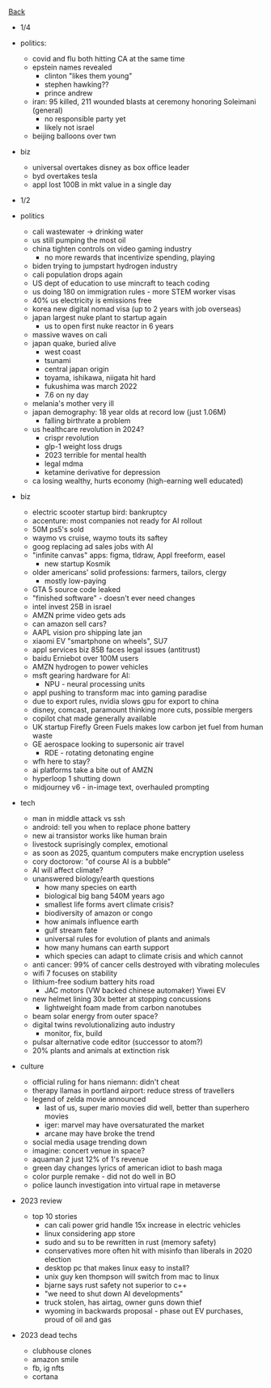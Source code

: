 [Back](./index.md)

- 1/4
- politics:
  - covid and flu both hitting CA at the same time
  - epstein names revealed
    - clinton "likes them young"
    - stephen hawking??
    - prince andrew
  - iran: 95 killed, 211 wounded blasts at ceremony honoring Soleimani (general)
    - no responsible party yet
    - likely not israel
  - beijing balloons over twn
- biz
  - universal overtakes disney as box office leader
  - byd overtakes tesla
  - appl lost 100B in mkt value in a single day


- 1/2
- politics
  - cali wastewater -> drinking water
  - us still pumping the most oil
  - china tighten controls on video gaming industry
    - no more rewards that incentivize spending, playing
  - biden trying to jumpstart hydrogen industry
  - cali population drops again
  - US dept of education to use mincraft to teach coding
  - us doing 180 on immigration rules - more STEM worker visas
  - 40% us electricity is emissions free
  - korea new digital nomad visa (up to 2 years with job overseas)
  - japan largest nuke plant to startup again
    - us to open first nuke reactor in 6 years
  - massive waves on cali
  - japan quake, buried alive
    - west coast
    - tsunami
    - central japan origin
    - toyama, ishikawa, niigata hit hard
    - fukushima was march 2022
    - 7.6 on ny day
  - melania's mother very ill
  - japan demography: 18 year olds at record low (just 1.06M)
    - falling birthrate a problem
  - us healthcare revolution in 2024?
    - crispr revolution
    - glp-1 weight loss drugs
    - 2023 terrible for mental health
    - legal mdma
    - ketamine derivative for depression
  - ca losing wealthy, hurts economy (high-earning well educated)
- biz
  - electric scooter startup bird: bankruptcy
  - accenture: most companies not ready for AI rollout
  - 50M ps5's sold
  - waymo vs cruise, waymo touts its saftey
  - goog replacing ad sales jobs with AI
  - "infinite canvas" apps: figma, tldraw, Appl freeform, easel
    - new startup Kosmik
  - older americans' solid professions: farmers, tailors, clergy
    - mostly low-paying
  - GTA 5 source code leaked
  - "finished software" - doesn't ever need changes
  - intel invest 25B in israel
  - AMZN prime video gets ads
  - can amazon sell cars?
  - AAPL vision pro shipping late jan
  - xiaomi EV "smartphone on wheels", SU7
  - appl services biz 85B faces legal issues (antitrust)
  - baidu Erniebot over 100M users
  - AMZN hydrogen to power vehicles
  - msft gearing hardware for AI:
    - NPU - neural processing units
  - appl pushing to transform mac into gaming paradise
  - due to export rules, nvidia slows gpu for export to china
  - disney, comcast, paramount thinking more cuts, possible mergers
  - copilot chat made generally available
  - UK startup Firefly Green Fuels makes low carbon jet fuel from human waste
  - GE aerospace looking to supersonic air travel
    - RDE - rotating detonating engine
  - wfh here to stay?
  - ai platforms take a bite out of AMZN
  - hyperloop 1 shutting down
  - midjourney v6 - in-image text, overhauled prompting
- tech
  - man in middle attack vs ssh
  - android: tell you when to replace phone battery
  - new ai transistor works like human brain
  - livestock suprisingly complex, emotional
  - as soon as 2025, quantum computers make encryption useless
  - cory doctorow: "of course AI is a bubble"
  - AI will affect climate?
  - unanswered biology/earth questions
    - how many species on earth
    - biological big bang 540M years ago
    - smallest life forms avert climate crisis?
    - biodiversity of amazon or congo
    - how animals influence earth
    - gulf stream fate
    - universal rules for evolution of plants and animals
    - how many humans can earth support
    - which species can adapt to climate crisis and which cannot
  - anti cancer: 99% of cancer cells destroyed with vibrating molecules
  - wifi 7 focuses on stability
  - lithium-free sodium battery hits road
    - JAC motors (VW backed chinese automaker) Yiwei EV
  - new helmet lining 30x better at stopping concussions
    - lightweight foam made from carbon nanotubes
  - beam solar energy from outer space?
  - digital twins revolutionalizing auto industry
    - monitor, fix, build
  - pulsar alternative code editor (successor to atom?)
  - 20% plants and animals at extinction risk
- culture
  - official ruling for hans niemann: didn't cheat
  - therapy llamas in portland airport: reduce stress of travellers
  - legend of zelda movie announced
    - last of us, super mario movies did well, better than superhero movies
    - iger: marvel may have oversaturated the market
    - arcane may have broke the trend
  - social media usage trending down
  - imagine: concert venue in space?
  - aquaman 2 just 12% of 1's revenue
  - green day changes lyrics of american idiot to bash maga
  - color purple remake - did not do well in BO
  - police launch investigation into virtual rape in metaverse
- 2023 review
  - top 10 stories
    - can cali power grid handle 15x increase in electric vehicles
    - linux considering app store
    - sudo and su to be rewritten in rust (memory safety)
    - conservatives more often hit with misinfo than liberals in 2020 election
    - desktop pc that makes linux easy to install?
    - unix guy ken thompson will switch from mac to linux
    - bjarne says rust safety not superior to c++
    - "we need to shut down AI developments"
    - truck stolen, has airtag, owner guns down thief
    - wyoming in backwards proposal - phase out EV purchases, proud of oil and gas

- 2023 dead techs
  - clubhouse clones
  - amazon smile
  - fb, ig nfts
  - cortana